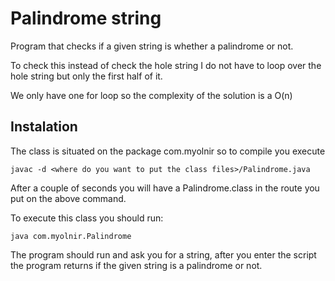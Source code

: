 # Palindrome string

Program that checks if a given string is whether a palindrome or not.

To check this instead of check the hole string I do not have to loop over the hole string
but only the first half of it.

We only have one for loop so the complexity of the solution is a O(n)

## Instalation

The class is situated on the package com.myolnir so to compile you execute

`javac -d <where do you want to put the class files>/Palindrome.java`


After a couple of seconds you will have a Palindrome.class in the route you put on the above command.

To execute this class you should run:

`java com.myolnir.Palindrome`

The program should run and ask you for a string, after you enter the script the program returns if
the given string is a palindrome or not.

